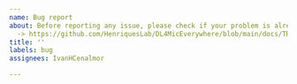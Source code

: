 ```yaml
---
name: Bug report
about: Before reporting any issue, please check if your problem is already solved in out Troubleshooting page
  -> https://github.com/HenriquesLab/DL4MicEverywhere/blob/main/docs/TROUBLESHOOTING.md
title: ''
labels: bug
assignees: IvanHCenalmor

---
```

